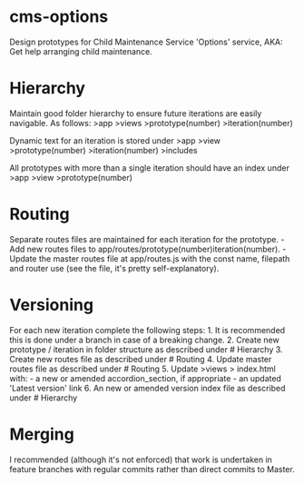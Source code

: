 # cms-options
Design prototypes for Child Maintenance Service 'Options' service, AKA: Get help arranging child maintenance.


# Hierarchy
  Maintain good folder hierarchy to ensure future iterations are easily navigable. As follows:
    >app
      >views
        >prototype(number)
          >iteration(number)

  Dynamic text for an iteration is stored under >app >view >prototype(number) >iteration(number) >includes

  All prototypes with more than a single iteration should have an index under >app >view >prototype(number)


# Routing
  Separate routes files are maintained for each iteration for the prototype.
    - Add new routes files to app/routes/prototype(number)iteration(number).
    - Update the master routes file at app/routes.js with the const name, filepath and router use (see the file, it's pretty self-explanatory).


# Versioning
  For each new iteration complete the following steps:
    1. It is recommended this is done under a branch in case of a breaking change.
    2. Create new prototype / iteration in folder structure as described under # Hierarchy
    3. Create new routes file as described under # Routing
    4. Update master routes file as described under # Routing
    5. Update >views > index.html with:
      - a new or amended accordion_section, if appropriate
      - an updated 'Latest version' link
    6. An new or amended version index file as described under # Hierarchy


# Merging
  I recommended (although it's not enforced) that work is undertaken in feature branches with regular commits rather than direct commits to Master.
